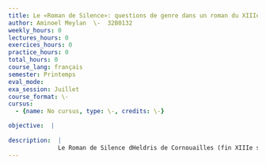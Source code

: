 ```yaml
---
title: Le «Roman de Silence»: questions de genre dans un roman du XIIIe siècle
author: Aminoel Meylan  \-  32B0132
weekly_hours: 0
lectures_hours: 0
exercices_hours: 0
practice_hours: 0
total_hours: 0
course_lang: français
semester: Printemps
eval_mode: 
exa_session: Juillet
course_format: \-
cursus:
  - {name: No cursus, type: \-, credits: \-}

objective:  |
            
description:  |
              Le Roman de Silence dHeldris de Cornouailles (fin XIIIe s.) a, dès les années 80, suscité un vif intérêt au sein des études féministes et queer, principalement outre-Manche et outre-Atlantique. Pour autant, ces analyses nont pas toujours su replacer le roman dans son contexte et en tirer une analyse satisfaisante, nous offrant aujourdhui un objet détude idéal et fascinant dans une perspective détude de la littérature médiévale au regard de la critique féministe, des Gender et Queer Studies. Le roman raconte les péripéties dune jeune femme élevée comme un jeune garçon, amenée à se déguiser en jongleur, puis en chevalier. Elle, il (iel ?) est si convaicant·e que personne ne la·le démasque, à lexception de Merlin qui révélera cette identité cachée, lui restituant une identité féminine. Les catégories de genre, de sexe et de sexualité se trouvent ainsi bouleversées par la·le protagoniste soutenant ainsi lémergence dune identité trouble, indécise mais en même temps merveilleuse. Cest dans cette perspective que le roman sera abordé, à la fois au prisme des études sur la performativité du genre, sur lhomosexualité féminine, et plus généralement à la lumière des Gender et Queer Studies.
---
```

